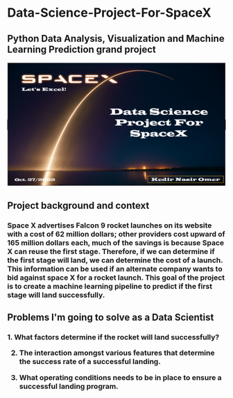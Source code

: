 # Data-Science-Project-For-SpaceX

<h2>
Python Data Analysis, Visualization and Machine Learning Prediction grand project
</h2>

<p align="center">
<img src="https://github.com/kedibeki/Data-Science-Project-For-SpaceX/blob/main/SpaceX%20cover%20Image.png" alt=""/>
</p>

<h2>
Project background and context
</h2>

 <h3>
Space X advertises Falcon 9 rocket launches on its website with a cost of 62 million dollars; other providers cost upward of 165 million dollars each, much of the savings is because Space X can reuse the first stage. Therefore, if we can determine if the first stage will land, we can determine the cost of a launch. This information can be used if an alternate company wants to bid against space X for a rocket launch. This goal of the project is to create a machine learning pipeline to predict if the first stage will land successfully.
 </h3>

<h2>
Problems I'm going to solve as a Data Scientist
</h2>

 <h3>
 1. What factors determine if the rocket will land successfully?
   
2. The interaction amongst various features that determine the success rate of a successful landing.
   
3. What operating conditions needs to be in place to ensure a successful landing program.
 </h3>
